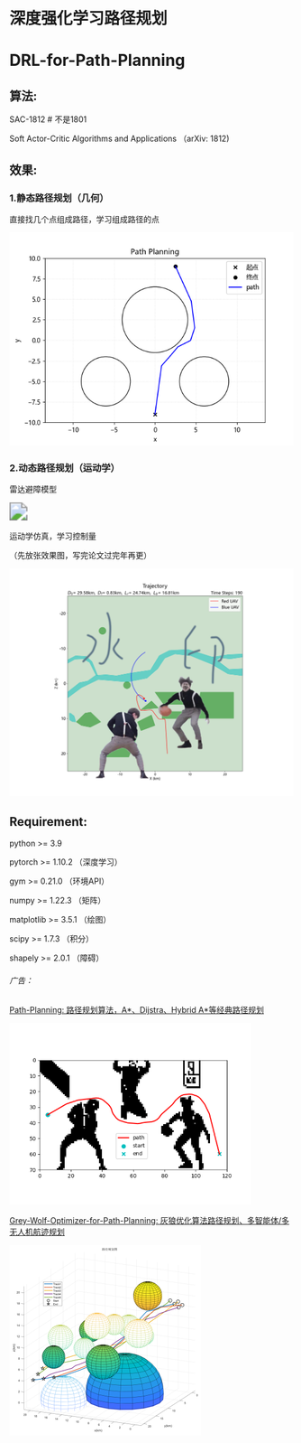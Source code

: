 # 深度强化学习路径规划

# DRL-for-Path-Planning

## 算法:

SAC-1812 # 不是1801

Soft Actor-Critic Algorithms and Applications （arXiv: 1812)

## 效果:

### 1.静态路径规划（几何）

直接找几个点组成路径，学习组成路径的点

![](图片/Result.png)

### **2.动态路径规划（运动学）**

雷达避障模型

<img src="图片/Lidar.gif" style="zoom:200%;" />

运动学仿真，学习控制量

（先放张效果图，写完论文过完年再更）

![](图片/amagi.png)




## **Requirement**:

python >= 3.9

pytorch >= 1.10.2 （深度学习）

gym >= 0.21.0 （环境API）

numpy >= 1.22.3 （矩阵）

matplotlib >= 3.5.1 （绘图）

scipy >=  1.7.3 （积分）

shapely >= 2.0.1 （障碍）

###### 广告：

[Path-Planning: 路径规划算法，A*、Dijstra、Hybrid A*等经典路径规划](https://github.com/zhaohaojie1998/A-Star-for-Path-Planning)

<img src="图片/ad1.png" style="zoom: 67%;" />

[Grey-Wolf-Optimizer-for-Path-Planning: 灰狼优化算法路径规划、多智能体/多无人机航迹规划](https://github.com/zhaohaojie1998/Grey-Wolf-Optimizer-for-Path-Planning)

<img src="图片/ad2.png" style="zoom: 50%;" />